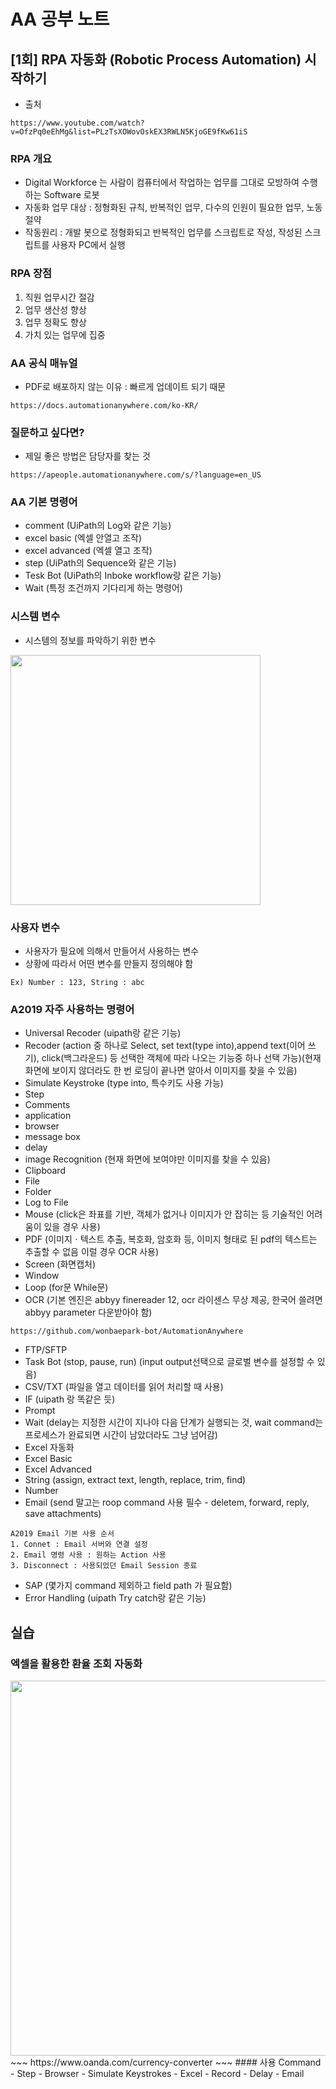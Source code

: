 # AA 공부 노트

## [1회] RPA 자동화 (Robotic Process Automation) 시작하기

- 출처
~~~
https://www.youtube.com/watch?v=OfzPq0eEhMg&list=PLzTsXOWovOskEX3RWLN5KjoGE9fKw61iS
~~~


### RPA 개요
- Digital Workforce 는 사람이 컴퓨터에서 작업하는 업무를 그대로 모방하여 수행하는 Software 로봇
- 자동화 업무 대상 : 정형화된 규칙, 반복적인 업무, 다수의 인원이 필요한 업무, 노동 절약
- 작동원리 : 개발 봇으로 정형화되고 반복적인 업무를 스크립트로 작성, 작성된 스크립트를 사용자 PC에서 실행

### RPA 장점
 1. 직원 업무시간 절감
 2. 업무 생산성 향상
 3. 업무 정확도 향상
 4. 가치 있는 업무에 집중

### AA 공식 매뉴얼
- PDF로 배포하지 않는 이유 : 빠르게 업데이트 되기 때문
~~~
https://docs.automationanywhere.com/ko-KR/
~~~

### 질문하고 싶다면?
- 제일 좋은 방법은 담당자를 찾는 것
~~~
https://apeople.automationanywhere.com/s/?language=en_US
~~~

### AA 기본 명령어
- comment (UiPath의 Log와 같은 기능)
- excel basic (엑셀 안열고 조작)
- excel advanced (엑셀 열고 조작)
- step (UiPath의 Sequence와 같은 기능)
- Tesk Bot (UiPath의 Inboke workflow랑 같은 기능)
- Wait (특정 조건까지 기다리게 하는 명령어)

### 시스템 변수
- 시스템의 정보를 파악하기 위한 변수
<img src="https://user-images.githubusercontent.com/114639257/219285145-79e6509f-4be2-452e-bd24-00d6cc17998e.png" width="400">

### 사용자 변수
- 사용자가 필요에 의해서 만들어서 사용하는 변수
- 상황에 따라서 어떤 변수를 만들지 정의해야 함
~~~
Ex) Number : 123, String : abc
~~~

### A2019 자주 사용하는 명령어
- Universal Recoder (uipath랑 같은 기능)
- Recoder (action 중 하나로 Select, set text(type into),append text(이어 쓰기), click(백그라운드) 등 선택한 객체에 따라 나오는 기능중 하나 선택 가능)(현재 화면에 보이지 않더라도 한 번 로딩이 끝나면 알아서 이미지를 찾을 수 있음)
- Simulate Keystroke (type into, 특수키도 사용 가능)
- Step
- Comments
- application
- browser
- message box
- delay 
- image Recognition (현재 화면에 보여야만 이미지를 찾을 수 있음)
- Clipboard
- File
- Folder
- Log to File
- Mouse (click은 좌표를 기반, 객체가 없거나 이미지가 안 잡히는 등 기술적인 어려움이 있을 경우 사용)
- PDF (이미지ㆍ텍스트 추출, 복호화, 암호화 등, 이미지 형태로 된 pdf의 텍스트는 추출할 수 없음 이럴 경우 OCR 사용)
- Screen (화면캡처)
- Window
- Loop (for문 While문)
- OCR (기본 엔진은 abbyy finereader 12, ocr 라이센스 무상 제공, 한국어 쓸려면 abbyy parameter 다운받아야 함)
~~~
https://github.com/wonbaepark-bot/AutomationAnywhere
~~~
- FTP/SFTP
- Task Bot (stop, pause, run) (input output선택으로 글로벌 변수를 설정할 수 있음)
- CSV/TXT (파일을 열고 데이터를 읽어 처리할 때 사용)
- IF (uipath 랑 똑같은 듯)
- Prompt
- Wait (delay는 지정한 시간이 지나야 다음 단계가 실행되는 것, wait command는 프로세스가 완료되면 시간이 남았더라도 그냥 넘어감)
- Excel 자동화
- Excel Basic
- Excel Advanced
- String (assign, extract text, length, replace, trim, find)
- Number
- Email (send 말고는 roop command 사용 필수 - deletem, forward, reply, save attachments)
~~~
A2019 Email 기본 사용 순서
1. Connet : Email 서버와 연결 설정
2. Email 명령 사용 : 원하는 Action 사용
3. Disconnect : 사용되었던 Email Session 종료
~~~
- SAP (몇가지 command 제외하고 field path 가 필요함)
- Error Handling (uipath Try catch랑 같은 기능)


## 실습
### 엑셀을 활용한 환율 조회 자동화
<img src="https://user-images.githubusercontent.com/114639257/219551080-4c8e7999-3cf6-4a59-a365-7d27a6f4deb2.png" width="600">
~~~
https://www.oanda.com/currency-converter
~~~
#### 사용 Command
- Step
- Browser
- Simulate Keystrokes
- Excel
- Record
- Delay
- Email

















